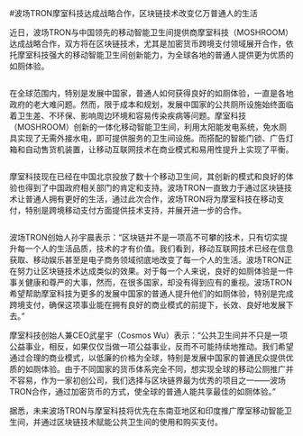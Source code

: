 #波场TRON摩室科技达成战略合作，区块链技术改变亿万普通人的生活

近日，波场TRON与中国领先的移动智能卫生间提供商摩室科技（MOSHROOM）达成战略合作，双方将在区块链技术，尤其是加密货币跨境支付领域展开合作，依托摩室科技强大的移动智能卫生间创新能力，为全球各地的普通人提供更为优质的如厕体验。

![]()

在全球范围内，特别是发展中国家，普通人如何获得良好的如厕体验，一直是各地政府的老大难问题。然而，限于成本和规划，发展中国家的公共厕所设施始终面临着卫生差、不环保、影响周边环境和容易传染疾病等问题。摩室科技（MOSHROOM）创新的一体化移动智能卫生间，利用太阳能发电系统，免水厕具实现了无需外接水电，即可提供服务的卫生间设施。而搭配的智能门锁、广告灯箱和自动售货机装置，让移动互联网技术在商业模式和易用性提升上实现了平衡。

![]()

摩室科技现在已经在中国北京投放了数十个移动卫生间，其创新的模式和良好的体验也得到了中国政府相关部门的肯定和支持。波场TRON一直致力于通过区块链技术让普通人拥有更好的生活，通过此次合作，波场TRON将为摩室科技在移动支付，特别是跨境移动支付方面提供技术支持，并展开进一步的合作。

![]()

波场TRON创始人孙宇晨表示：“区块链并不是一项高不可攀的技术，只有切实提升每一个人的生活品质，技术的才有价值。我们看到，移动互联网技术已经在信息获取、移动娱乐甚至是电子商务领域彻底地改变了每一个人的生活。波场TRON正在努力让区块链技术达成类似的效果。对于每一个人来说，良好的如厕体验是一件事关健康和尊严的大事，然而，在很多国家，却没有得到应有的重视。波场TRON希望帮助摩室科技为更多的发展中国家的普通人提升他们的如厕体验，特别是完成跨境支付，确保这项事业能在拥有良好的商业模式的前提下，长效、良好地发展下去。”

摩室科技创始人兼CEO武星宇（Cosmos Wu）表示：“公共卫生间并不只是一项公益事业，相反，如果仅仅当做一项公益事业，反而不可能持续地推动。我们希望通过合理的商业模式，以低廉的价格为全球，特别是发展中国家的普通民众提供优质的如厕体验。由于不同国家的货币体系完全不同，想实现全球的移动公厕推广并不容易，作为一家初创公司，我们选择与区块链界最为优秀的项目之一——波场TRON合作，通过加密货币的方式，使全球的普通人能共享最佳的如厕体验。”

据悉，未来波场TRON与摩室科技将优先在东南亚地区和印度推广摩室移动智能卫生间，并通过区块链技术赋能公共卫生间的使用和购买支付。
